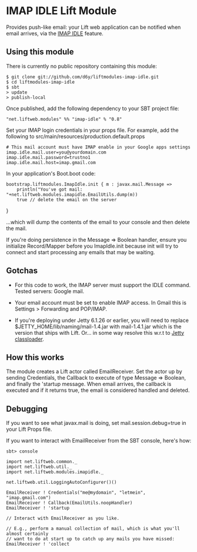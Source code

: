 # IMAP IDLE Lift Module

Provides push-like email: your Lift web application can be notified when email arrives, via the [IMAP IDLE](http://en.wikipedia.org/wiki/IMAP_IDLE) feature.

## Using this module

There is currently no public repository containing this module:

    $ git clone git://github.com/d6y/liftmodules-imap-idle.git
    $ cd liftmodules-imap-idle
    $ sbt
    > update
    > publish-local

Once published, add the following dependency to your SBT project file:

	"net.liftweb.modules" %% "imap-idle" % "0.8"

Set your IMAP login credentials in your props file.  For example, add the following to src/main/resources/production.default.props

	# This mail account must have IMAP enable in your Google apps settings 
	imap.idle.mail.user=you@yourdomain.com
	imap.idle.mail.password=trustno1
	imap.idle.mail.host=imap.gmail.com

In your application's Boot.boot code:

	bootstrap.liftmodules.ImapIdle.init { m : javax.mail.Message => 
		println("You've got mail: "+net.liftweb.modules.imapidle.EmailUtils.dump(m))
		true // delete the email on the server
}

...which will dump the contents of the email to your console and then delete the mail.

If you're doing persistence in the Message => Boolean handler, ensure you initialize Record/Mapper before you ImapIdle.init because init will try to connect and start processing any emails that may be waiting. 

## Gotchas

 * For this code to work, the IMAP server must support the IDLE command.  Tested servers: Google mail.

 * Your email account must be set to enable IMAP access.  In Gmail this is Settings > Forwarding and POP/IMAP.

 * If you're deploying under Jetty 6.1.26 or earlier, you will need to replace $JETTY_HOME/lib/naming/mail-1.4.jar with mail-1.4.1.jar which is the version that ships with Lift. Or... in some way resolve this w.r.t to [Jetty classloader](http://docs.codehaus.org/display/JETTY/Classloading).


## How this works

The module creates a Lift actor called EmailReceiver.  Set the actor up by sending Credentials, the Callback to execute of type Message => Boolean, and finally the 'startup message.   When email arrives, the callback is executed and if it returns true, the email is considered handled and deleted. 

## Debugging

If you want to see what javax.mail is doing, set mail.session.debug=true in your Lift Props file.

If you want to interact with EmailReceiver from the SBT console, here's how:

	sbt> console

	import net.liftweb.common._
	import net.liftweb.util._
	import net.liftweb.modules.imapidle._

	net.liftweb.util.LoggingAutoConfigurer()()

	EmailReceiver ! Credentials("me@mydomain", "letmein", "imap.gmail.com")
	EmailReceiver ! Callback(EmailUtils.noopHandler)
	EmailReceiver ! 'startup    
	                                 
	// Interact with EmailReceiver as you like.

	// E.g., perform a manual collection of mail, which is what you'll almost certainly
	// want to do at start up to catch up any mails you have missed:
	EmailReceiver ! 'collect

